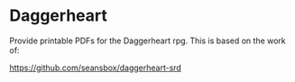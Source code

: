 # Daggerheart

Provide printable PDFs for the Daggerheart rpg. This is based on the work of:

https://github.com/seansbox/daggerheart-srd
